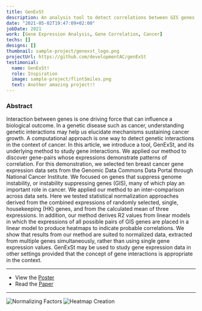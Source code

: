 ```yaml
---
title: GenExSt
description: An analysis tool to detect correlations between GIS genes in Cancer.
date: "2021-05-02T19:47:09+02:00"
jobDate: 2021
work: [Gene Expression Analysis, Gene Correlation, Cancer]
techs: []
designs: []
thumbnail: sample-project/genexst_logo.png
projectUrl: https://github.com/developmentAC/genExSt
testimonial:
  name: GenExSt!
  role: Inspiration
  image: sample-project/flintSmiles.png
  text: Another amazing project!!
---
```

### Abstract
Interaction between genes is one driving force that can influence a biological outcome. In a genetic disease such as cancer, understanding genetic interactions may help us elucidate mechanisms sustaining cancer growth. A computational approach is one way to detect genetic interactions in the context of cancer. In this article, we introduce a tool, GenExSt, and its underlying method to study gene interactions. We applied our method to discover gene-pairs whose expressions demonstrate patterns of correlation. For this demonstration, we selected ten breast cancer gene expression data sets from the Genomic Data Commons Data Portal through National Cancer Institute. We focused on genes that suppress genome instability, or instability suppressing genes (GIS), many of which play an important role in cancer. We applied our method to an inter-comparison across data sets. Here we tested statistical normalization approaches derived from the combined expressions of randomly selected, single, housekeeping (HK) genes, and from the calculated mean of three expressions. In addition, our method derives R2 values from linear models in which the expressions of all possible pairs of GIS genes are placed in a linear model to produce heatmaps to indicate probable correlations. We show that results from our method are suited to normalized data, extracted from multiple genes simultaneously, rather than using single gene expression values. GenExSt may be used to study gene expression data in other settings provided that the concept of gene interactions is appropriate in the context.

---

+ View the [Poster](/images/genexst/geneExp_poster.pdf)
+ Read the [Paper](https://www.researchgate.net/publication/350905987_GenExSt_A_Tool_to_Identify_Correlation_of_Gene_Expression_After_Normalization_with_Housekeeping_Genes?_sg%5B0%5D=CBV90Y88sWRV8RGpxoC-C_IJ053qZlgmygsNBt48COg5zd0rW-HPVPqwmFQ-jG6UL3VhTnhWtUMWLmoibG9fGIAIsSW4MBA4FEKgMy70.GU5m7UphTzCKbODUA1XLjsoYwyc_qB-wNPLmdibStUNVpxAlAPOQcrdRsV8Q0aVwvvTNHUONvZHCmXIzNssSLA)

---

![Normalizing Factors](/images/genexst/genexst1.png)
![Heatmap Creation](/images/genexst/genexst2.png)
